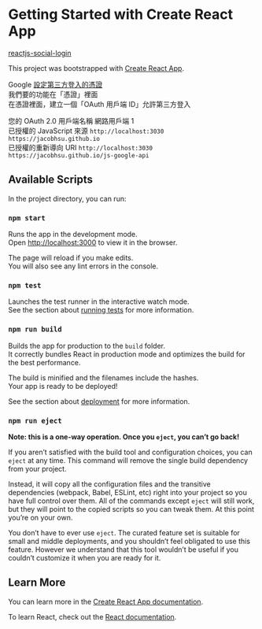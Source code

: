 # Getting Started with Create React App

[reactjs-social-login](https://www.npmjs.com/package/reactjs-social-login)

This project was bootstrapped with [Create React App](https://github.com/facebook/create-react-app).

Google [設定第三方登入的憑證](https://console.cloud.google.com/apis/credentials)  
我們要的功能在「憑證」裡面  
在憑證裡面，建立一個「OAuth 用戶端 ID」允許第三方登入  

您的 OAuth 2.0 用戶端名稱  網路用戶端 1  
已授權的 JavaScript 來源 `http://localhost:3030`  `https://jacobhsu.github.io`  
已授權的重新導向 URI  `http://localhost:3030` `https://jacobhsu.github.io/js-google-api`  

## Available Scripts

In the project directory, you can run:

### `npm start`

Runs the app in the development mode.\
Open [http://localhost:3000](http://localhost:3000) to view it in the browser.

The page will reload if you make edits.\
You will also see any lint errors in the console.

### `npm test`

Launches the test runner in the interactive watch mode.\
See the section about [running tests](https://facebook.github.io/create-react-app/docs/running-tests) for more information.

### `npm run build`

Builds the app for production to the `build` folder.\
It correctly bundles React in production mode and optimizes the build for the best performance.

The build is minified and the filenames include the hashes.\
Your app is ready to be deployed!

See the section about [deployment](https://facebook.github.io/create-react-app/docs/deployment) for more information.

### `npm run eject`

**Note: this is a one-way operation. Once you `eject`, you can’t go back!**

If you aren’t satisfied with the build tool and configuration choices, you can `eject` at any time. This command will remove the single build dependency from your project.

Instead, it will copy all the configuration files and the transitive dependencies (webpack, Babel, ESLint, etc) right into your project so you have full control over them. All of the commands except `eject` will still work, but they will point to the copied scripts so you can tweak them. At this point you’re on your own.

You don’t have to ever use `eject`. The curated feature set is suitable for small and middle deployments, and you shouldn’t feel obligated to use this feature. However we understand that this tool wouldn’t be useful if you couldn’t customize it when you are ready for it.

## Learn More

You can learn more in the [Create React App documentation](https://facebook.github.io/create-react-app/docs/getting-started).

To learn React, check out the [React documentation](https://reactjs.org/).
